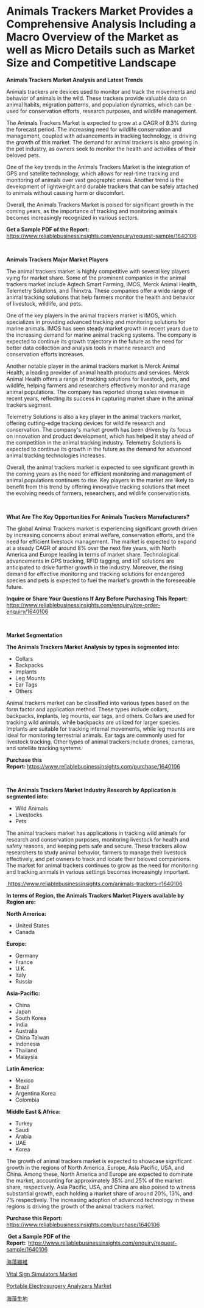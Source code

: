 <p><h1>Animals Trackers Market Provides a Comprehensive Analysis Including a Macro Overview of the Market as well as Micro Details such as Market Size and Competitive Landscape</h1></p><p><strong>Animals Trackers Market Analysis and Latest Trends</strong></p>
<p><p>Animals trackers are devices used to monitor and track the movements and behavior of animals in the wild. These trackers provide valuable data on animal habits, migration patterns, and population dynamics, which can be used for conservation efforts, research purposes, and wildlife management.</p><p>The Animals Trackers Market is expected to grow at a CAGR of 9.3% during the forecast period. The increasing need for wildlife conservation and management, coupled with advancements in tracking technology, is driving the growth of this market. The demand for animal trackers is also growing in the pet industry, as owners seek to monitor the health and activities of their beloved pets.</p><p>One of the key trends in the Animals Trackers Market is the integration of GPS and satellite technology, which allows for real-time tracking and monitoring of animals over vast geographic areas. Another trend is the development of lightweight and durable trackers that can be safely attached to animals without causing harm or discomfort.</p><p>Overall, the Animals Trackers Market is poised for significant growth in the coming years, as the importance of tracking and monitoring animals becomes increasingly recognized in various sectors.</p></p>
<p><strong>Get a Sample PDF of the Report:&nbsp;</strong> <a href="https://www.reliablebusinessinsights.com/enquiry/request-sample/1640106">https://www.reliablebusinessinsights.com/enquiry/request-sample/1640106</a></p>
<p>&nbsp;</p>
<p><strong>Animals Trackers Major Market Players</strong></p>
<p><p>The animal trackers market is highly competitive with several key players vying for market share. Some of the prominent companies in the animal trackers market include Agtech Smart Farming, IMOS, Merck Animal Health, Telemetry Solutions, and Thinxtra. These companies offer a wide range of animal tracking solutions that help farmers monitor the health and behavior of livestock, wildlife, and pets.</p><p>One of the key players in the animal trackers market is IMOS, which specializes in providing advanced tracking and monitoring solutions for marine animals. IMOS has seen steady market growth in recent years due to the increasing demand for marine animal tracking systems. The company is expected to continue its growth trajectory in the future as the need for better data collection and analysis tools in marine research and conservation efforts increases.</p><p>Another notable player in the animal trackers market is Merck Animal Health, a leading provider of animal health products and services. Merck Animal Health offers a range of tracking solutions for livestock, pets, and wildlife, helping farmers and researchers effectively monitor and manage animal populations. The company has reported strong sales revenue in recent years, reflecting its success in capturing market share in the animal trackers segment.</p><p>Telemetry Solutions is also a key player in the animal trackers market, offering cutting-edge tracking devices for wildlife research and conservation. The company's market growth has been driven by its focus on innovation and product development, which has helped it stay ahead of the competition in the animal tracking industry. Telemetry Solutions is expected to continue its growth in the future as the demand for advanced animal tracking technologies increases.</p><p>Overall, the animal trackers market is expected to see significant growth in the coming years as the need for efficient monitoring and management of animal populations continues to rise. Key players in the market are likely to benefit from this trend by offering innovative tracking solutions that meet the evolving needs of farmers, researchers, and wildlife conservationists.</p></p>
<p>&nbsp;</p>
<p><strong>What Are The Key Opportunities For Animals Trackers Manufacturers?</strong></p>
<p><p>The global Animal Trackers market is experiencing significant growth driven by increasing concerns about animal welfare, conservation efforts, and the need for efficient livestock management. The market is expected to expand at a steady CAGR of around 8% over the next five years, with North America and Europe leading in terms of market share. Technological advancements in GPS tracking, RFID tagging, and IoT solutions are anticipated to drive further growth in the industry. Moreover, the rising demand for effective monitoring and tracking solutions for endangered species and pets is expected to fuel the market's growth in the foreseeable future.</p></p>
<p><strong>Inquire or Share Your Questions If Any Before Purchasing This Report:</strong> <a href="https://www.reliablebusinessinsights.com/enquiry/pre-order-enquiry/1640106">https://www.reliablebusinessinsights.com/enquiry/pre-order-enquiry/1640106</a></p>
<p>&nbsp;</p>
<p><strong>Market Segmentation</strong></p>
<p><strong>The Animals Trackers Market Analysis by types is segmented into:</strong></p>
<p><ul><li>Collars</li><li>Backpacks</li><li>Implants</li><li>Leg Mounts</li><li>Ear Tags</li><li>Others</li></ul></p>
<p><p>Animal trackers market can be classified into various types based on the form factor and application method. These types include collars, backpacks, implants, leg mounts, ear tags, and others. Collars are used for tracking wild animals, while backpacks are utilized for larger species. Implants are suitable for tracking internal movements, while leg mounts are ideal for monitoring terrestrial animals. Ear tags are commonly used for livestock tracking. Other types of animal trackers include drones, cameras, and satellite tracking systems.</p></p>
<p><strong>Purchase this Report:&nbsp;</strong><a href="https://www.reliablebusinessinsights.com/purchase/1640106">https://www.reliablebusinessinsights.com/purchase/1640106</a></p>
<p>&nbsp;</p>
<p><strong>The Animals Trackers Market Industry Research by Application is segmented into:</strong></p>
<p><ul><li>Wild Animals</li><li>Livestocks</li><li>Pets</li></ul></p>
<p><p>The animal trackers market has applications in tracking wild animals for research and conservation purposes, monitoring livestock for health and safety reasons, and keeping pets safe and secure. These trackers allow researchers to study animal behavior, farmers to manage their livestock effectively, and pet owners to track and locate their beloved companions. The market for animal trackers continues to grow as the need for monitoring and tracking animals in various settings becomes increasingly important.</p></p>
<p><a href="https://www.reliablebusinessinsights.com/animals-trackers-r1640106">&nbsp;https://www.reliablebusinessinsights.com/animals-trackers-r1640106</a></p>
<p><strong>In terms of Region, the Animals Trackers Market Players available by Region are:</strong></p>
<p>
    <p> <strong> North America: </strong>
        <ul>
            <li>United States</li>
            <li>Canada</li>
        </ul>
        </p> 
    <p> <strong> Europe: </strong>
        <ul>
            <li>Germany</li>
            <li>France</li>
            <li>U.K.</li>
            <li>Italy</li>
            <li>Russia</li>
        </ul>
        </p> 
    <p> <strong> Asia-Pacific: </strong>
        <ul>
            <li>China</li>
            <li>Japan</li>
            <li>South Korea</li>
            <li>India</li>
            <li>Australia</li>
            <li>China Taiwan</li>
            <li>Indonesia</li>
            <li>Thailand</li>
            <li>Malaysia</li>
        </ul>
        </p> 
    <p> <strong> Latin America: </strong>
        <ul>
            <li>Mexico</li>
            <li>Brazil</li>
            <li>Argentina Korea</li>
            <li>Colombia</li>
        </ul>
        </p> 
    <p> <strong> Middle East & Africa: </strong>
        <ul>
            <li>Turkey</li>
            <li>Saudi</li>
            <li>Arabia</li>
            <li>UAE</li>
            <li>Korea</li>
        </ul>
    </p>
    </p>
<p><p>The growth of animal trackers market is expected to showcase significant growth in the regions of North America, Europe, Asia Pacific, USA, and China. Among these, North America and Europe are expected to dominate the market, accounting for approximately 35% and 25% of the market share, respectively. Asia Pacific, USA, and China are also poised to witness substantial growth, each holding a market share of around 20%, 13%, and 7% respectively. The increasing adoption of advanced technology in these regions is driving the growth of the animal trackers market.</p></p>
<p><strong>Purchase this Report: </strong><a href="https://www.reliablebusinessinsights.com/purchase/1640106">https://www.reliablebusinessinsights.com/purchase/1640106</a></p>
<p>&nbsp;<strong>Get a Sample PDF of the Report:&nbsp;&nbsp;</strong><a href="https://www.reliablebusinessinsights.com/enquiry/request-sample/1640106">https://www.reliablebusinessinsights.com/enquiry/request-sample/1640106</a></p>
<p><strong></strong></p>
<p><p><a href="https://github.com/andrade7361/Market-Research-Report-List-2/blob/main/8081204176307.md">海藻繊維</a></p><p><a href="https://github.com/MaraKoelpin2023/Market-Research-Report-List-1/blob/main/vital-sign-simulators-market.md">Vital Sign Simulators Market</a></p><p><a href="https://github.com/maudAbbott7/Market-Research-Report-List-1/blob/main/portable-electrosurgery-analyzers-market.md">Portable Electrosurgery Analyzers Market</a></p><p><a href="https://github.com/ReganWisoky2023/Market-Research-Report-List-2/blob/main/9269740176306.md">海藻生地</a></p></p>